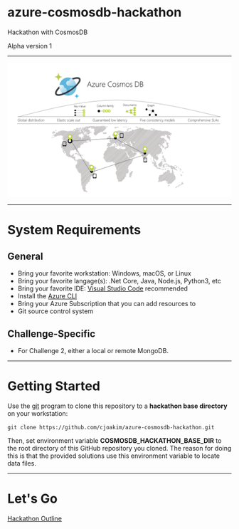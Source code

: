 # azure-cosmosdb-hackathon

Hackathon with CosmosDB

Alpha version 1

---

![azure-cosmos-db](img/azure-cosmos-db.png)

---

# System Requirements

## General

- Bring your favorite workstation: Windows, macOS, or Linux
- Bring your favorite langage(s): .Net Core, Java, Node.js, Python3, etc
- Bring your favorite IDE: [Visual Studio Code](https://code.visualstudio.com) recommended  
- Install the [Azure CLI](https://docs.microsoft.com/en-us/cli/azure/install-azure-cli) 
- Bring your Azure Subscription that you can add resources to
- Git source control system

## Challenge-Specific

- For Challenge 2, either a local or remote MongoDB.

---

# Getting Started

Use the [git](https://git-scm.com) program to clone this repository to a 
**hackathon base directory** on your workstation:

```
git clone https://github.com/cjoakim/azure-cosmosdb-hackathon.git
```

Then, set environment variable **COSMOSDB_HACKATHON_BASE_DIR** to the root
directory of this GitHub repository you cloned.  The reason for doing this 
is that the provided solutions use this environment variable to locate data
files.

---

# Let's Go

[Hackathon Outline](outline.md)

